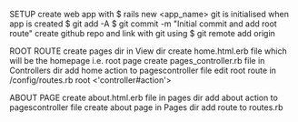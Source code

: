 <!-- # README

This README would normally document whatever steps are necessary to get the
application up and running.

Things you may want to cover:

* Ruby version

* System dependencies

* Configuration

* Database creation

* Database initialization

* How to run the test suite

* Services (job queues, cache servers, search engines, etc.)

* Deployment instructions

* ... -->

SETUP
create web app with $ rails new <app_name>
git is initialised when app is created
$ git add -A
$ git commit -m "Initial commit and add root route"
create github repo and link with git using $ git remote add origin <url>

ROOT ROUTE
create pages dir in View dir
create home.html.erb file which will be the homepage i.e. root page
create pages_controller.rb file in Controllers dir
add home action to pagescontroller file
edit root route in /config/routes.rb
root <'controller#action'>

ABOUT PAGE
create about.html.erb file in pages dir
add about action to pagescontroller file
create about page in Pages dir
add route to routes.rb
